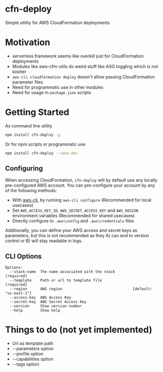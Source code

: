 # cfn-deploy

Simple utility for AWS CloudFormation deployments


# Motivation
- serverless framework seems like overkill just for CloudFormation deployments
- Modules like aws-cfm-utils do weird stuff like ASG toggling which is not kosher
- `aws-cli cloudformation deploy` doesn't allow passing CloudFormation parameter files
- Need for programmatic use in other modules
- Need for usage in `package.json` scripts


# Getting Started

As command line utility

```bash
npm install cfn-deploy -g
```

Or for npm scripts or programmatic use

```bash
npm install cfn-deploy --save-dev
```


## Configuring

When accessing CloudFormation, `cfn-deploy` will by default use any locally pre-configured AWS
account. You can pre-configure your account by any of the following methods:

- With [aws-cli](https://aws.amazon.com/cli/), by running `aws-cli configure` (Recommended for
local usecases)
- Set `AWS_ACCESS_KEY_ID`, `AWS_SECRET_ACCESS_KEY` and `AWS_REGION` environment variables
(Recommended for shared usecases)
- Directly configure to  `.aws\config` and `.aws\credentials` files

Additionally, you can define your AWS access and secret keys as parameters, but this is not
recommended as they A) can end to version control or B) will stay readable in logs.


## CLI Options

```
Options:
  --stack-name  The name associated with the stack                    [required]
  --template    Path or url to template file                          [required]
  --region      AWS region                                [default: "us-east-1"]
  --access-key  AWS Access Key
  --secret-key  AWS Secret Access Key
  --version     Show version number
  --help        Show help
```

# Things to do (not yet implemented)

- Url as template path
- --parameters option
- --profile option
- --capabilities option
- --tags option
